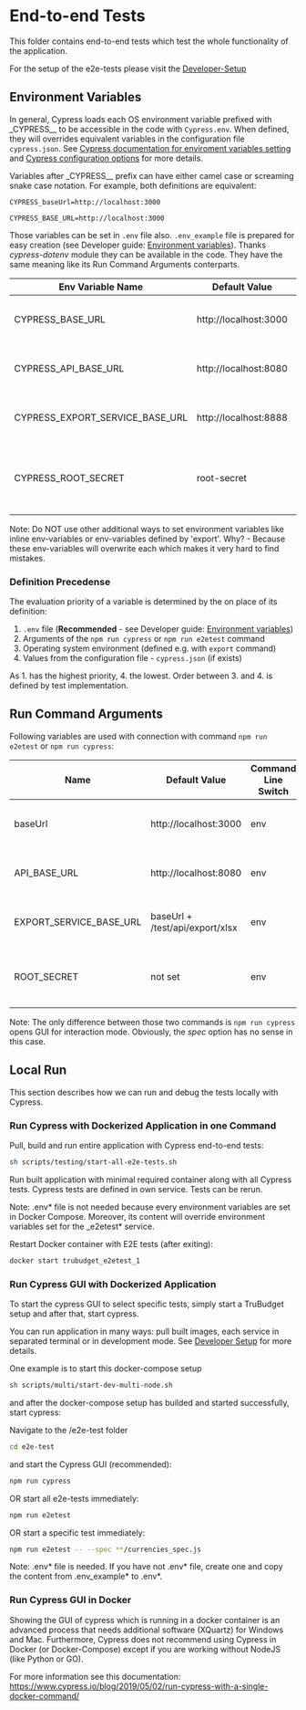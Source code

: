 # End-to-end Tests

This folder contains end-to-end tests which test the whole functionality of the application.

For the setup of the e2e-tests please visit the [Developer-Setup](https://github.com/openkfw/TruBudget/blob/master/doc/installation/Developer-Setup.md#tests)

## Environment Variables

In general, Cypress loads each OS environment variable prefixed with \_CYPRESS\_\_ to be accessible in the code with `Cypress.env`. When defined, they will overrides equivalent variables in the configuration file `cypress.json`. See [Cypress documentation for enviroment variables setting](https://docs.cypress.io/guides/guides/environment-variables.html#Setting) and [Cypress configuration options](https://docs.cypress.io/guides/references/configuration.html#Options) for more details.

Variables after \_CYPRESS\_\_ prefix can have either camel case or screaming snake case notation. For example, both definitions are equivalent:

```
CYPRESS_baseUrl=http://localhost:3000
```

```
CYPRESS_BASE_URL=http://localhost:3000
```

Those variables can be set in `.env` file also. `.env_example` file is prepared for easy creation (see Developer guide: [Environment variables](../doc/installation/Developer-Setup.md#environment-variables)). Thanks _cypress-dotenv_ module they can be available in the code. They have the same meaning like its Run Command Arguments conterparts.

| Env Variable Name               | Default Value         | Description                                       |
| ------------------------------- | --------------------- | ------------------------------------------------- |
| CYPRESS_BASE_URL                | http://localhost:3000 | The address of the frontend service.              |
| CYPRESS_API_BASE_URL            | http://localhost:8080 | The address of the api production environment     |
| CYPRESS_EXPORT_SERVICE_BASE_URL | http://localhost:8888 | The address of the excel export service           |
| CYPRESS_ROOT_SECRET             | root-secret           | The Password of the root user, for some api calls |

Note: Do NOT use other additional ways to set environment variables like inline env-variables or env-variables defined by 'export'. Why? - Because these env-variables will overwrite each which makes it very hard to find mistakes.

### Definition Precedense

The evaluation priority of a variable is determined by the on place of its definition:

1. `.env` file (**Recommended** - see Developer guide: [Environment variables](../doc/installation/Developer-Setup.md#environment-variables))
2. Arguments of the `npm run cypress` or `npm run e2etest` command
3. Operating system environment (defined e.g. with `export` command)
4. Values from the configuration file - `cypress.json` (if exists)

As 1. has the highest priority, 4. the lowest. Order between 3. and 4. is defined by test implementation.

## Run Command Arguments

Following variables are used with connection with command `npm run e2etest` or `npm run cypress`:

| Name                    | Default Value                   | Command Line Switch | Description                                   |
| ----------------------- | ------------------------------- | ------------------- | --------------------------------------------- |
| baseUrl                 | http://localhost:3000           | env                 | The address of the frontend service.          |
| API_BASE_URL            | http://localhost:8080           | env                 | The address of the api production environment |
| EXPORT_SERVICE_BASE_URL | baseUrl + /test/api/export/xlsx | env                 | The address of the excel export service       |
| ROOT_SECRET             | not set                         | env                 | Password of the root user, for some api calls |

Note: The only difference between those two commands is `npm run cypress` opens GUI for interaction mode. Obviously, the _spec_ option has no sense in this case.

## Local Run

This section describes how we can run and debug the tests locally with Cypress.

### Run Cypress with Dockerized Application in one Command

Pull, build and run entire application with Cypress end-to-end tests:

```bash
sh scripts/testing/start-all-e2e-tests.sh
```

Run built application with minimal required container along with all Cypress tests. Cypress tests are defined in own service. Tests can be rerun.

Note: .env* file is not needed because every environment variables are set in Docker Compose. Moreover, its content will override environment variables set for the \_e2etest* service.

Restart Docker container with E2E tests (after exiting):

```bash
docker start trubudget_e2etest_1
```

### Run Cypress GUI with Dockerized Application

To start the cypress GUI to select specific tests, simply start a TruBudget setup and after that, start cypress.

You can run application in many ways: pull built images, each service in separated terminal or in development mode. See [Developer Setup](https://github.com/openkfw/TruBudget/blob/master/doc/installation/Developer-Setup.md) for more details.

One example is to start this docker-compose setup

```bash
sh scripts/multi/start-dev-multi-node.sh
```

and after the docker-compose setup has builded and started successfully, start cypress:

Navigate to the /e2e-test folder

```bash
cd e2e-test
```

and start the Cypress GUI (recommended):

```bash
npm run cypress
```

OR start all e2e-tests immediately:

```bash
npm run e2etest
```

OR start a specific test immediately:

```bash
npm run e2etest -- --spec **/currencies_spec.js
```

Note: .env\* file is needed. If you have not .env\* file, create one and copy the content from .env_example\* to .env\*.

### Run Cypress GUI in Docker

Showing the GUI of cypress which is running in a docker container is an advanced process that needs additional software (XQuartz) for Windows and Mac. Furthermore, Cypress does not recommend using Cypress in Docker (or Docker-Compose) except if you are working without NodeJS (like Python or GO).

For more information see this documentation:
https://www.cypress.io/blog/2019/05/02/run-cypress-with-a-single-docker-command/
